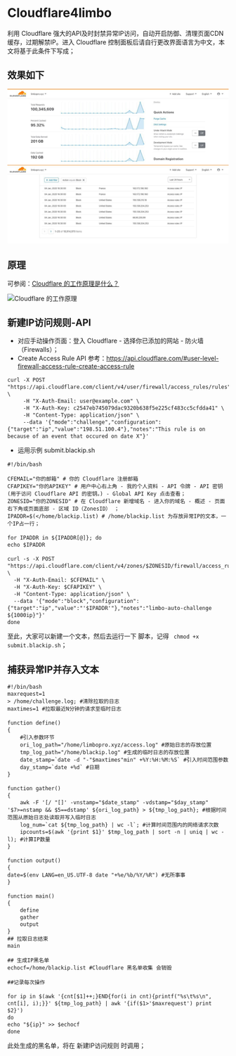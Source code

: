 # Cloudflare4limbo
利用 Cloudflare 强大的API及时封禁异常IP访问，自动开启防御、清理页面CDN缓存，过期解禁IP。进入 Cloudflare 控制面板后请自行更改界面语言为中文，本文将基于此条件下写成；

## 效果如下

![Cloudflare-dash][1]
![Cloudflare-dash][4]

[1]:https://raw.githubusercontent.com/limbopro/Cloudflare4limbo/main/photo_2020-03-06_16-28-57.jpg
[4]:https://raw.githubusercontent.com/limbopro/Cloudflare4limbo/main/photo_2020-01-04_16-31-16.jpg

## 原理

可参阅：[Cloudflare 的工作原理是什么？][3]

![Cloudflare 的工作原理][2]

[2]:https://support.cloudflare.com/hc/article_attachments/360029342112/What_is_Cloudflare_v7.png
[3]:https://support.cloudflare.com/hc/zh-cn/articles/205177068-Cloudflare-的工作原理是什么-

## 新建IP访问规则-API

- 对应手动操作页面：登入 Cloudflare  - 选择你已添加的网站 - 防火墙（Firewalls）；
- Create Access Rule API 参考：https://api.cloudflare.com/#user-level-firewall-access-rule-create-access-rule

```
curl -X POST "https://api.cloudflare.com/client/v4/user/firewall/access_rules/rules" \
     -H "X-Auth-Email: user@example.com" \
     -H "X-Auth-Key: c2547eb745079dac9320b638f5e225cf483cc5cfdda41" \
     -H "Content-Type: application/json" \
     --data '{"mode":"challenge","configuration":{"target":"ip","value":"198.51.100.4"},"notes":"This rule is on because of an event that occured on date X"}'
```

- 运用示例 submit.blackip.sh

```
#!/bin/bash 

CFEMAIL="你的邮箱" # 你的 Cloudflare 注册邮箱
CFAPIKEY="你的APIKEY" # 用户中心右上角 - 我的个人资料 - API 令牌 - API 密钥 (用于访问 Cloudflare API 的密钥。) - Global API Key 点击查看；
ZONESID="你的ZONESID" # 在 Cloudflare 新增域名 - 进入你的域名 - 概述 - 页面右下角或页面底部 - 区域 ID（ZonesID） ；
IPADDR=$(</home/blackip.list) # /home/blackip.list 为存放异常IP的文本，一个IP占一行；

for IPADDR in ${IPADDR[@]}; do
echo $IPADDR

curl -s -X POST "https://api.cloudflare.com/client/v4/zones/$ZONESID/firewall/access_rules/rules" \
  -H "X-Auth-Email: $CFEMAIL" \
  -H "X-Auth-Key: $CFAPIKEY" \
  -H "Content-Type: application/json" \
  --data '{"mode":"block","configuration":{"target":"ip","value":"'$IPADDR'"},"notes":"limbo-auto-challenge ${1000ip}"}'
done

```

至此，大家可以新建一个文本，然后去运行一下 脚本，记得 ` chmod +x submit.blackip.sh`；

## 捕获异常IP并存入文本

```
#!/bin/bash 
maxrequest=1
> /home/challenge.log; #清除拉取的日志
maxtimes=1 #拉取最近N分钟的请求至临时日志

function define()
{
    #引入参数环节
    ori_log_path="/home/limbopro.xyz/access.log" #原始日志的存放位置
    tmp_log_path="/home/blackip.log" #生成的临时日志的存放位置
    date_stamp=`date -d "-"$maxtimes"min" +%Y:%H:%M:%S` #引入时间范围参数
    day_stamp=`date +%d` #日期
}

function gather()
{
    awk -F '[/ "[]' -vnstamp="$date_stamp" -vdstamp="$day_stamp" '$7>=nstamp && $5==dstamp' ${ori_log_path} > ${tmp_log_path}; #根据时间范围从原始日志处读取并写入临时日志
    log_num=`cat ${tmp_log_path} | wc -l`; #计算时间范围内的网络请求次数
    ipcounts=$(awk '{print $1}' $tmp_log_path | sort -n | uniq | wc -l); #计算IP数量
}

function output()
{
date=$(env LANG=en_US.UTF-8 date "+%e/%b/%Y/%R") #无所事事
}

function main()
{
    define
    gather
    output
}
## 拉取日志结束
main

## 生成IP黑名单
echocf=/home/blackip.list #Cloudflare 黑名单收集 会销毁

##记录每次操作

for ip in $(awk '{cnt[$1]++;}END{for(i in cnt){printf("%s\t%s\n", cnt[i], i);}}' ${tmp_log_path} | awk '{if($1>'$maxrequest') print $2}') 
do 
echo "${ip}" >> $echocf
done
```

此处生成的黑名单，将在 新建IP访问规则 时调用；

